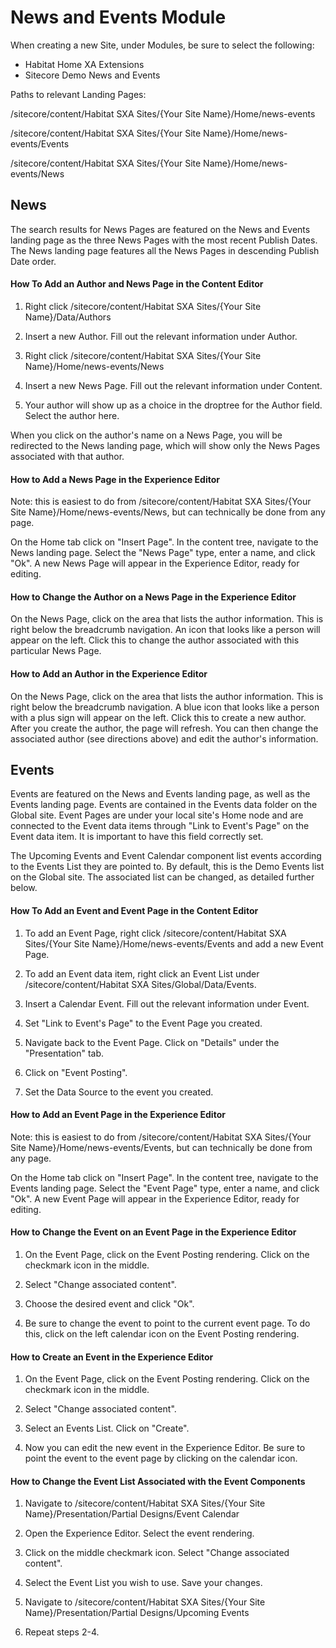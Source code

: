 # News and Events Module

When creating a new Site, under Modules, be sure to select the following:

- Habitat Home XA Extensions
- Sitecore Demo News and Events

Paths to relevant Landing Pages:

/sitecore/content/Habitat SXA Sites/{Your Site Name}/Home/news-events

/sitecore/content/Habitat SXA Sites/{Your Site Name}/Home/news-events/Events

/sitecore/content/Habitat SXA Sites/{Your Site Name}/Home/news-events/News

## News

The search results for News Pages are featured on the News and Events landing page as the three News Pages with the most recent Publish Dates. The News landing page features all the News Pages in descending Publish Date order.

#### How To Add an Author and News Page in the Content Editor

1) Right click /sitecore/content/Habitat SXA Sites/{Your Site Name}/Data/Authors

2) Insert a new Author. Fill out the relevant information under Author.

3) Right click /sitecore/content/Habitat SXA Sites/{Your Site Name}/Home/news-events/News

4) Insert a new News Page. Fill out the relevant information under Content.

5) Your author will show up as a choice in the droptree for the Author field. Select the author here.

When you click on the author's name on a News Page, you will be redirected to the News landing page, which will show only the News Pages associated with that author.

#### How to Add a News Page in the Experience Editor

Note: this is easiest to do from /sitecore/content/Habitat SXA Sites/{Your Site Name}/Home/news-events/News, but can technically be done from any page.

On the Home tab click on "Insert Page". In the content tree, navigate to the News landing page. Select the "News Page" type, enter a name, and click "Ok". A new News Page will appear in the Experience Editor, ready for editing.

#### How to Change the Author on a News Page in the Experience Editor

On the News Page, click on the area that lists the author information. This is right below the breadcrumb navigation. An icon that looks like a person will appear on the left. Click this to change the author associated with this particular News Page.

#### How to Add an Author in the Experience Editor

On the News Page, click on the area that lists the author information. This is right below the breadcrumb navigation. A blue icon that looks like a person with a plus sign will appear on the left. Click this to create a new author. After you create the author, the page will refresh. You can then change the associated author (see directions above) and edit the author's information.

## Events

Events are featured on the News and Events landing page, as well as the Events landing page. Events are contained in the Events data folder on the Global site. Event Pages are under your local site's Home node and are connected to the Event data items through "Link to Event's Page" on the Event data item. It is important to have this field correctly set. 

The Upcoming Events and Event Calendar component list events according to the Events List they are pointed to. By default, this is the Demo Events list on the Global site. The associated list can be changed, as detailed further below.

#### How To Add an Event and Event Page in the Content Editor

1) To add an Event Page, right click /sitecore/content/Habitat SXA Sites/{Your Site Name}/Home/news-events/Events and add a new Event Page.

2) To add an Event data item, right click an Event List under /sitecore/content/Habitat SXA Sites/Global/Data/Events.

3) Insert a Calendar Event. Fill out the relevant information under Event.

4) Set "Link to Event's Page" to the Event Page you created.

5) Navigate back to the Event Page. Click on "Details" under the "Presentation" tab.

6) Click on "Event Posting".

7) Set the Data Source to the event you created.

#### How to Add an Event Page in the Experience Editor

Note: this is easiest to do from /sitecore/content/Habitat SXA Sites/{Your Site Name}/Home/news-events/Events, but can technically be done from any page.

On the Home tab click on "Insert Page". In the content tree, navigate to the Events landing page. Select the "Event Page" type, enter a name, and click "Ok". A new Event Page will appear in the Experience Editor, ready for editing.

#### How to Change the Event on an Event Page in the Experience Editor

1) On the Event Page, click on the Event Posting rendering. Click on the checkmark icon in the middle.

2) Select "Change associated content".

3) Choose the desired event and click "Ok".

4) Be sure to change the event to point to the current event page. To do this, click on the left calendar icon on the Event Posting rendering.

#### How to Create an Event in the Experience Editor

1) On the Event Page, click on the Event Posting rendering. Click on the checkmark icon in the middle.

2) Select "Change associated content".

3) Select an Events List. Click on "Create".

4) Now you can edit the new event in the Experience Editor. Be sure to point the event to the event page by clicking on the calendar icon.

#### How to Change the Event List Associated with the Event Components

1) Navigate to /sitecore/content/Habitat SXA Sites/{Your Site Name}/Presentation/Partial Designs/Event Calendar

2) Open the Experience Editor. Select the event rendering.

3) Click on the middle checkmark icon. Select "Change associated content".

4) Select the Event List you wish to use. Save your changes.

5) Navigate to /sitecore/content/Habitat SXA Sites/{Your Site Name}/Presentation/Partial Designs/Upcoming Events

6) Repeat steps 2-4.